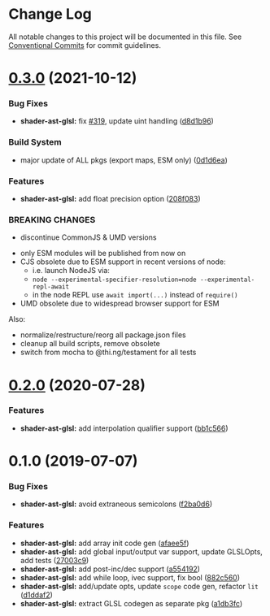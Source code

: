 # Change Log

All notable changes to this project will be documented in this file.
See [Conventional Commits](https://conventionalcommits.org) for commit guidelines.

# [0.3.0](https://github.com/thi-ng/umbrella/compare/@thi.ng/shader-ast-glsl@0.2.48...@thi.ng/shader-ast-glsl@0.3.0) (2021-10-12)


### Bug Fixes

* **shader-ast-glsl:** fix [#319](https://github.com/thi-ng/umbrella/issues/319), update uint handling ([d8d1b96](https://github.com/thi-ng/umbrella/commit/d8d1b965d18a52dfde8171b4de7b1eade91d17cc))


### Build System

* major update of ALL pkgs (export maps, ESM only) ([0d1d6ea](https://github.com/thi-ng/umbrella/commit/0d1d6ea9fab2a645d6c5f2bf2591459b939c09b6))


### Features

* **shader-ast-glsl:** add float precision option ([208f083](https://github.com/thi-ng/umbrella/commit/208f0832d11925060e8ee5ffbf07e7f423a74d7f))


### BREAKING CHANGES

* discontinue CommonJS & UMD versions

- only ESM modules will be published from now on
- CJS obsolete due to ESM support in recent versions of node:
  - i.e. launch NodeJS via:
  - `node --experimental-specifier-resolution=node --experimental-repl-await`
  - in the node REPL use `await import(...)` instead of `require()`
- UMD obsolete due to widespread browser support for ESM

Also:
- normalize/restructure/reorg all package.json files
- cleanup all build scripts, remove obsolete
- switch from mocha to @thi.ng/testament for all tests






#  [0.2.0](https://github.com/thi-ng/umbrella/compare/@thi.ng/shader-ast-glsl@0.1.39...@thi.ng/shader-ast-glsl@0.2.0) (2020-07-28) 

###  Features 

- **shader-ast-glsl:** add interpolation qualifier support ([bb1c566](https://github.com/thi-ng/umbrella/commit/bb1c56621701bd66cc56062cd258a63c64c029d2)) 

#  0.1.0 (2019-07-07) 

###  Bug Fixes 

- **shader-ast-glsl:** avoid extraneous semicolons ([f2ba0d6](https://github.com/thi-ng/umbrella/commit/f2ba0d6)) 

###  Features 

- **shader-ast-glsl:** add array init code gen ([afaee5f](https://github.com/thi-ng/umbrella/commit/afaee5f)) 
- **shader-ast-glsl:** add global input/output var support, update GLSLOpts, add tests ([27003c9](https://github.com/thi-ng/umbrella/commit/27003c9)) 
- **shader-ast-glsl:** add post-inc/dec support ([a554192](https://github.com/thi-ng/umbrella/commit/a554192)) 
- **shader-ast-glsl:** add while loop, ivec support, fix bool ([882c560](https://github.com/thi-ng/umbrella/commit/882c560)) 
- **shader-ast-glsl:** add/update opts, update `scope` code gen, refactor `lit` ([d1ddaf2](https://github.com/thi-ng/umbrella/commit/d1ddaf2)) 
- **shader-ast-glsl:** extract GLSL codegen as separate pkg ([a1db3fc](https://github.com/thi-ng/umbrella/commit/a1db3fc))
